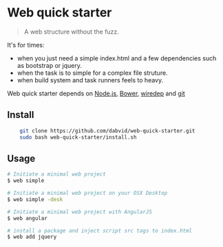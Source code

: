 # Web quick starter

> A web structure without the fuzz.

It's for times:

* when you just need a simple index.html and a few dependencies such as bootstrap or jquery.
* when the task is to simple for a complex file struture.
* when build system and task runners feels to heavy.

Web quick starter depends on [Node.js](http://nodejs.org/), [Bower](http://bower.io), [wiredep](https://github.com/taptapship/wiredep) and [git](http://git-scm.com/)

## Install

```sh
    git clone https://github.com/dabvid/web-quick-starter.git
    sudo bash web-quick-starter/install.sh
```

## Usage

```sh
# Initiate a minimal web project
$ web simple

# Initiate a minimal web project on your OSX Desktop
$ web simple -desk

# Initiate a minimal web project with AngularJS
$ web angular

# install a package and inject script src tags to index.html
$ web add jquery
```
